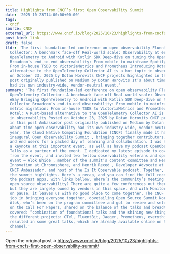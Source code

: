 ```yaml
---
title: Highlights from CNCF’s first Open Observability Summit
date: '2025-10-23T14:00:00+00:00'
tags:
- cncf
source: CNCF
external_url: https://www.cncf.io/blog/2025/10/23/highlights-from-cncfs-first-open-observability-summit/
post_kind: link
draft: false
tldr: 'The first foundation-led conference on open observability Fluent Bit vs. OpenTelemetry
  Collector: A benchmark face-off Real-world scale: Observability at eBay Bringing
  OpenTelemetry to Android with Kotlin SDK Deep-dive on tuning the OpenTelemetry Collector
  Broadcom’s end-to-end observability: From mobile to mainframe Spotify’s metric migration:
  From in-house TSDB to VictoriaMetrics and Prometheus Introducing Rotel: A Rust-based
  alternative to the OpenTelemetry Collector AI is a hot topic in observability Posted
  on October 23, 2025 by Dotan Horovits CNCF projects highlighted in this post Ambassador
  post originally published on Medium by Dotan Horovits It’s about time open observability
  had its own industry-wide, vendor-neutral event.'
summary: 'The first foundation-led conference on open observability Fluent Bit vs.
  OpenTelemetry Collector: A benchmark face-off Real-world scale: Observability at
  eBay Bringing OpenTelemetry to Android with Kotlin SDK Deep-dive on tuning the OpenTelemetry
  Collector Broadcom’s end-to-end observability: From mobile to mainframe Spotify’s
  metric migration: From in-house TSDB to VictoriaMetrics and Prometheus Introducing
  Rotel: A Rust-based alternative to the OpenTelemetry Collector AI is a hot topic
  in observability Posted on October 23, 2025 by Dotan Horovits CNCF projects highlighted
  in this post Ambassador post originally published on Medium by Dotan Horovits It’s
  about time open observability had its own industry-wide, vendor-neutral event. This
  year, the Cloud Native Computing Foundation (CNCF) finally made it happen with the
  inaugural Open Observability Summit , bringing together contributors, practitioners,
  and end users for a packed day of learning and collaboration. I was honored to deliver
  a keynote at this important event, as well as have my podcast OpenObservability
  Talks as a partner of the event. I dedicated my latest episode to covering the highlights
  from the event, and invited two fellow observability veterans and speakers of the
  event — Alok Bhide , member of the summit’s content committee and Head of Product
  Innovation at Chronosphere, and Henrik Rexed , Developer Advocate at Dynatrace,
  CNCF Ambassador, and host of the Is It Observable podcast. Together, we unpacked
  the summit highlights. Here’s a recap, and you can find the full recording on all
  the podcast apps, with links bellow. Where’s the community’s meeting point to discuss
  open source observability? There are quite a few conferences out there on observability,
  but they are largely owned by vendors in this space. And with Monitorma currently
  on pause, it leaves us with no good place to come together. The CNCF has done great
  job in bringing everyone together, dovetailing Open Source Summit North America.
  Alok, who’s been on the program committeee and got to review and select the talks
  on the Call For Papers, shared on the balance of the talks and breadth of the projects
  covered: “combination of foundational talks and the shining new things… and across
  the different projects: OTel, FluentBit, Jaeger, Prometheus, everything. ” This
  resulted in some great talks, which are already available online on the CNCF’s YouTube
  channel.'
---
```

Open the original post ↗ https://www.cncf.io/blog/2025/10/23/highlights-from-cncfs-first-open-observability-summit/
